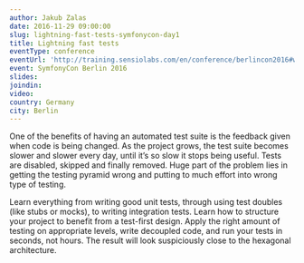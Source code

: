 ```yaml
---
author: Jakub Zalas
date: 2016-11-29 09:00:00
slug: lightning-fast-tests-symfonycon-day1
title: Lightning fast tests
eventType: conference
eventUrl: 'http://training.sensiolabs.com/en/conference/berlincon2016#workshop-labs13'
event: SymfonyCon Berlin 2016
slides:
joindin:
video:
country: Germany
city: Berlin
---
```


One of the benefits of having an automated test suite is the feedback given when code is being changed.
As the project grows, the test suite becomes slower and slower every day,
until it’s so slow it stops being useful.
Tests are disabled, skipped and finally removed.
Huge part of the problem lies in getting the testing pyramid wrong
and putting to much effort into wrong type of testing.

Learn everything from writing good unit tests, through using test doubles (like stubs or mocks),
to writing integration tests.
Learn how to structure your project to benefit from a test-first design.
Apply the right amount of testing on appropriate levels, write decoupled code,
and run your tests in seconds, not hours.
The result will look suspiciously close to the hexagonal architecture.
